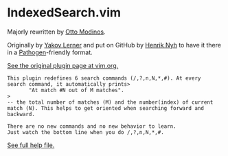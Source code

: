 # IndexedSearch.vim

Majorly rewritten by [Otto Modinos](https://github.com/otommod).

Originally by [Yakov Lerner](http://www.vim.org/account/profile.php?user_id=2342) and put on GitHub by [Henrik Nyh](https://github.com/henrik) to have it there in a [Pathogen](http://www.vim.org/scripts/script.php?script_id=2332)-friendly format.

[See the original plugin page at vim.org.](http://www.vim.org/scripts/script.php?script_id=1682)

```
This plugin redefines 6 search commands (/,?,n,N,*,#). At every 
search command, it automatically prints>
       "At match #N out of M matches". 
>
-- the total number of matches (M) and the number(index) of current 
match (N). This helps to get oriented when searching forward and 
backward. 

There are no new commands and no new behavior to learn. 
Just watch the bottom line when you do /,?,n,N,*,#. 
```

[See full help file.](https://github.com/henrik/vim-indexed-search/blob/master/doc/indexedsearch.txt)
